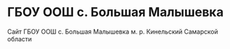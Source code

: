 # ГБОУ ООШ с. Большая Малышевка
Сайт ГБОУ ООШ с. Большая Малышевка м. р. Кинельский Самарской области
